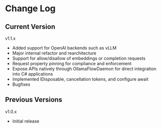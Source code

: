 # Change Log

## Current Version

v1.1.x

- Added support for OpenAI backends such as vLLM
- Major internal refactor and rearchitecture
- Support for allow/disallow of embeddings or completion requests
- Request property pinning for compliance and enforcement
- Expose APIs natively through OllamaFlowDaemon for direct integration into C# applications
- Implemented IDisposable, cancellation tokens, and configure await
- Bugfixes

## Previous Versions

v1.0.x

- Initial release
